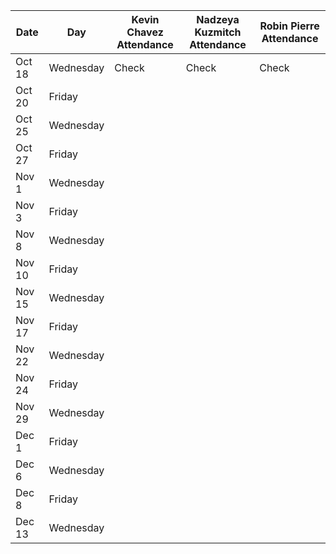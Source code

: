 | Date       | Day       | Kevin Chavez Attendance | Nadzeya Kuzmitch Attendance | Robin Pierre Attendance |
|------------|-----------|-------------------------|-----------------------------|-------------------------|
| Oct 18     | Wednesday |        Check            |          Check              |        Check            |
| Oct 20     | Friday    |                         |                             |                         |
| Oct 25     | Wednesday |                         |                             |                         |
| Oct 27     | Friday    |                         |                             |                         |
| Nov 1      | Wednesday |                         |                             |                         |
| Nov 3      | Friday    |                         |                             |                         |
| Nov 8      | Wednesday |                         |                             |                         |
| Nov 10     | Friday    |                         |                             |                         |
| Nov 15     | Wednesday |                         |                             |                         |
| Nov 17     | Friday    |                         |                             |                         |
| Nov 22     | Wednesday |                         |                             |                         |
| Nov 24     | Friday    |                         |                             |                         |
| Nov 29     | Wednesday |                         |                             |                         |
| Dec 1      | Friday    |                         |                             |                         |
| Dec 6      | Wednesday |                         |                             |                         |
| Dec 8      | Friday    |                         |                             |                         |
| Dec 13     | Wednesday |                         |                             |                         |
